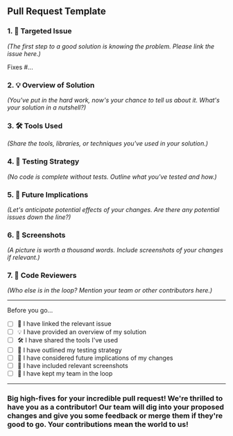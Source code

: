 ## **Pull Request Template**

### **1. 🎯 Targeted Issue** ###

*(The first step to a good solution is knowing the problem. Please link the issue here.)*

Fixes #...

### **2. 💡 Overview of Solution** ###

*(You've put in the hard work, now's your chance to tell us about it. What's your solution in a nutshell?)*


### **3. 🛠️ Tools Used** ###

*(Share the tools, libraries, or techniques you've used in your solution.)*


### **4. 🧪 Testing Strategy** ###

*(No code is complete without tests. Outline what you've tested and how.)*


### **5. 🔮 Future Implications** ###

*(Let's anticipate potential effects of your changes. Are there any potential issues down the line?)*


### **6. 📸 Screenshots** ###

*(A picture is worth a thousand words. Include screenshots of your changes if relevant.)*


### **7. 🤝 Code Reviewers** ###

*(Who else is in the loop? Mention your team or other contributors here.)*


---

Before you go...

- [ ]  🎯 I have linked the relevant issue
- [ ]  💡 I have provided an overview of my solution
- [ ]  🛠️ I have shared the tools I've used
- [ ]  🧪 I have outlined my testing strategy
- [ ]  🔮 I have considered future implications of my changes
- [ ]  📸 I have included relevant screenshots
- [ ]  🤝 I have kept my team in the loop

---

### Big high-fives for your incredible pull request! We're thrilled to have you as a contributor! Our team will dig into your proposed changes and give you some feedback or merge them if they're good to go. Your contributions mean the world to us!    
